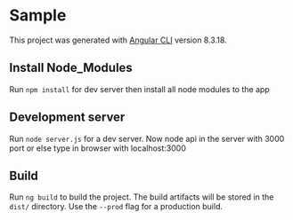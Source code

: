 # Sample

This project was generated with [Angular CLI](https://github.com/angular/angular-cli) version 8.3.18.

## Install Node_Modules

Run `npm install` for dev server then install all node modules to the app

## Development server

Run `node server.js` for a dev server. Now node api in the server with 3000 port or else type in browser with localhost:3000

## Build

Run `ng build` to build the project. The build artifacts will be stored in the `dist/` directory. Use the `--prod` flag for a production build.

